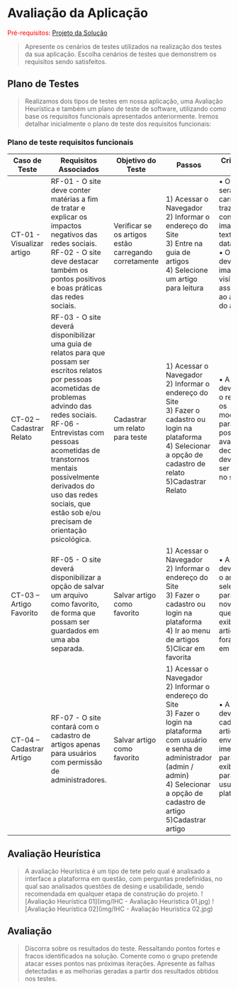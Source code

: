 # Avaliação da Aplicação

<span style="color:red">Pré-requisitos: <a href="6-Implementação.md"> Projeto da Solução</a></span>


> Apresente os cenários de testes utilizados na realização dos testes da
> sua aplicação. Escolha cenários de testes que demonstrem os requisitos
> sendo satisfeitos.

## Plano de Testes

> Realizamos dois tipos de testes em nossa aplicação, uma Avaliação Heurística e também um plano
> de teste de software, utilizando como base os requisitos funcionais apresentados anteriormente. 
> Iremos detalhar inicialmente o plano de teste dos requisitos funcionais:
  ### Plano de teste requisitos funcionais
|Caso de Teste    | Requisitos Associados  | Objetivo do Teste | Passos | Critérios de Êxito|
|-----------------|------------------------|-------------------|--------|-------------------|
|CT-01 - Visualizar artigo|RF-01 - O site deve conter matérias a fim de tratar e explicar os impactos negativos das redes sociais.<br>RF-02 - O site deve destacar também os pontos positivos e boas práticas das redes sociais.| Verificar se os artigos estão carregando corretamente | 1) Acessar o Navegador<br>2) Informar o endereço do Site<br>3) Entre na guia de artigos<br>4) Selecione um artigo para leitura |•	O artigo será carregado, trazendo consigo uma imagem, texto, autor e data.<br>•	Os artigos devem trazer imagens visíveis associadas ao assunto do artigo
|CT-02 – Cadastrar Relato|RF-03 - O site deverá disponibilizar uma guia de relatos para que possam ser escritos relatos por pessoas acometidas de problemas advindo das redes sociais.<br>RF-06 - Entrevistas com pessoas acometidas de transtornos mentais possivelmente derivados do uso das redes sociais, que estão sob e/ou precisam de orientação psicológica.| Cadastrar um relato para teste | 1) Acessar o Navegador<br>2) Informar o endereço do Site<br>3) Fazer o cadastro ou login na plataforma<br>4) Selecionar a opção de cadastro de relato<br>5)Cadastrar Relato |•	A página deve enviar o relato para os moderadores para que possa ser avaliado e decidido se deve ou não ser inserido no site
|CT-03 – Artigo Favorito|RF-05 - O site deverá disponibilizar a opção de salvar um arquivo como favorito, de forma que possam ser guardados em uma aba separada.| Salvar artigo como favorito | 1) Acessar o Navegador<br>2) Informar o endereço do Site<br>3) Fazer o cadastro ou login na plataforma<br>4) Ir ao menu de artigos <br>5)Clicar em favorita |•	A página deve mandar o artigo selecionado para uma nova página que deverá exibir os artigos que foram salvos em favoritos.
|CT-04 – Cadastrar Artigo|RF-07 - O site contará com o cadastro de artigos apenas para usuários com permissão de administradores.| Salvar artigo como favorito | 1) Acessar o Navegador<br>2) Informar o endereço do Site<br>3) Fazer o login na plataforma com usuário e senha de administrador (admin / admin)<br>4) Selecionar a opção de cadastro de artigo <br>5)Cadastrar artigo |•	A página deverá cadastrar o artigo e envia-lo de imediato para a exibição para os usuários da plataforma..


## Avaliação Heurística
> A avaliação Heurística é um tipo de tete pelo qual é  analisado a interface 
> a plataforma em questão, com perguntas predefinidas, no qual sao analisados
> questões de desing e usabilidade, sendo recomendada em qualquer etapa
> de construção do projeto.
![Avaliação Heurística 01](img/IHC - Avaliação Heurística 01.jpg)
![Avaliação Heurística 02](img/IHC - Avaliação Heurística 02.jpg)
## Avaliação

> Discorra sobre os resultados do teste. Ressaltando pontos fortes e
> fracos identificados na solução. Comente como o grupo pretende atacar
> esses pontos nas próximas iterações. Apresente as falhas detectadas e
> as melhorias geradas a partir dos resultados obtidos nos testes.
